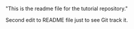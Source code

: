 
"This is the readme file for the tutorial repository." 

Second edit to README file just to see Git track it.

